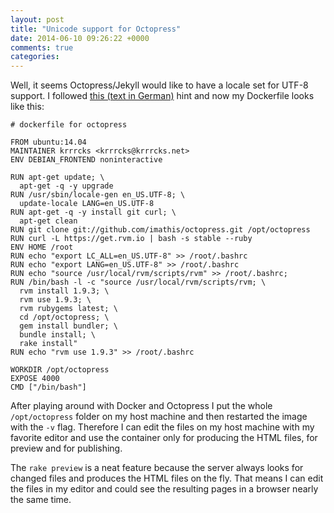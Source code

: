 ```yaml
---
layout: post
title: "Unicode support for Octopress"
date: 2014-06-10 09:26:22 +0000
comments: true
categories: 
---
```


Well, it seems Octopress/Jekyll would like to have a locale set
for UTF-8 support. I followed [this (text in German)](http://www.dominik-gaetjens.de/blog/2012/06/09/utf-8-in-octopress/) hint and now my Dockerfile looks
like this:

```
# dockerfile for octopress

FROM ubuntu:14.04
MAINTAINER krrrcks <krrrcks@krrrcks.net>
ENV DEBIAN_FRONTEND noninteractive

RUN apt-get update; \
  apt-get -q -y upgrade
RUN /usr/sbin/locale-gen en_US.UTF-8; \
  update-locale LANG=en_US.UTF-8
RUN apt-get -q -y install git curl; \
  apt-get clean
RUN git clone git://github.com/imathis/octopress.git /opt/octopress
RUN curl -L https://get.rvm.io | bash -s stable --ruby
ENV HOME /root
RUN echo "export LC_ALL=en_US.UTF-8" >> /root/.bashrc
RUN echo "export LANG=en_US.UTF-8" >> /root/.bashrc
RUN echo "source /usr/local/rvm/scripts/rvm" >> /root/.bashrc; 
RUN /bin/bash -l -c "source /usr/local/rvm/scripts/rvm; \
  rvm install 1.9.3; \
  rvm use 1.9.3; \
  rvm rubygems latest; \
  cd /opt/octopress; \
  gem install bundler; \
  bundle install; \
  rake install" 
RUN echo "rvm use 1.9.3" >> /root/.bashrc

WORKDIR /opt/octopress
EXPOSE 4000
CMD ["/bin/bash"] 
```

After playing around with Docker and Octopress I put the whole `/opt/octopress` folder on my host machine and then 
restarted the image with the `-v` flag. Therefore I can edit the files on my host machine with my favorite editor
and use the container only for producing the HTML files, for preview and for publishing. 

The `rake preview` is a neat feature because the server always looks for changed files and produces the HTML
files on the fly. That means I can edit the files in my editor and could see the resulting pages in a 
browser nearly the same time.

